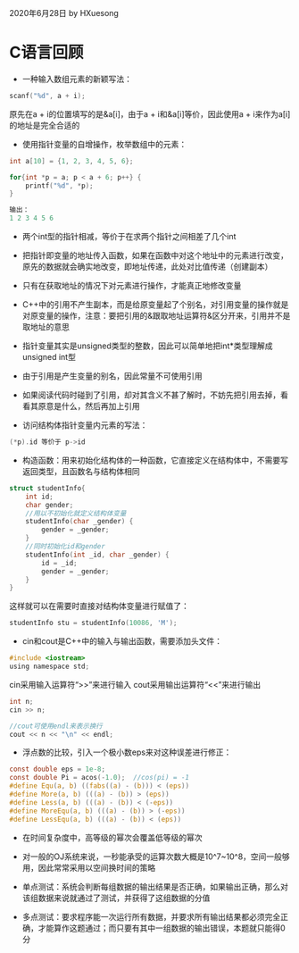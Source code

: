 2020年6月28日
by HXuesong



# C语言回顾

- 一种输入数组元素的新颖写法：
```c
scanf("%d", a + i);
```
原先在a + i的位置填写的是&a[i]，由于a + i和&a[i]等价，因此使用a + i来作为a[i]的地址是完全合适的



- 使用指针变量的自增操作，枚举数组中的元素：
```c
int a[10] = {1, 2, 3, 4, 5, 6};

for{int *p = a; p < a + 6; p++} {
    printf("%d", *p);
}

输出：
1 2 3 4 5 6
```



- 两个int型的指针相减，等价于在求两个指针之间相差了几个int



- 把指针即变量的地址传入函数，如果在函数中对这个地址中的元素进行改变，原先的数据就会确实地改变，即地址传递，此处对比值传递（创建副本）



- 只有在获取地址的情况下对元素进行操作，才能真正地修改变量



- C++中的引用不产生副本，而是给原变量起了个别名，对引用变量的操作就是对原变量的操作，注意：要把引用的&跟取地址运算符&区分开来，引用并不是取地址的意思



- 指针变量其实是unsigned类型的整数，因此可以简单地把int\*类型理解成unsigned int型



- 由于引用是产生变量的别名，因此常量不可使用引用



- 如果阅读代码时碰到了引用，却对其含义不甚了解时，不妨先把引用去掉，看看其原意是什么，然后再加上引用



- 访问结构体指针变量内元素的写法：
```c
(*p).id 等价于 p->id
```



- 构造函数：用来初始化结构体的一种函数，它直接定义在结构体中，不需要写返回类型，且函数名与结构体相同
```c
struct studentInfo{
    int id;
    char gender;
    //用以不初始化就定义结构体变量
    studentInfo(char _gender) {
        gender = _gender;
    }
    //同时初始化id和gender
    studentInfo(int _id, char _gender) {
        id = _id;
        gender = _gender;
    }
}
```
这样就可以在需要时直接对结构体变量进行赋值了：
```c
studentInfo stu = studentInfo(10086, 'M');
```



- cin和cout是C++中的输入与输出函数，需要添加头文件：
```c
#include <iostream>
using namespace std;
```
cin采用输入运算符“>>”来进行输入
cout采用输出运算符“<<”来进行输出
```c
int n;
cin >> n;

//cout可使用endl来表示换行
cout << n << "\n" << endl;
```



- 浮点数的比较，引入一个极小数eps来对这种误差进行修正：
```c
const double eps = 1e-8;
const double Pi = acos(-1.0);  //cos(pi) = -1
#define Equ(a, b) ((fabs((a) - (b))) < (eps))
#define More(a, b) (((a) - (b)) > (eps))
#define Less(a, b) (((a) - (b)) < (-eps))
#define MoreEqu(a, b) (((a) - (b)) > (-eps))
#define LessEqu(a, b) (((a) - (b)) < (eps))
```



- 在时间复杂度中，高等级的幂次会覆盖低等级的幂次



- 对一般的OJ系统来说，一秒能承受的运算次数大概是10^7~10^8，空间一般够用，因此常常采用以空间换时间的策略



- 单点测试：系统会判断每组数据的输出结果是否正确，如果输出正确，那么对该组数据来说就通过了测试，并获得了这组数据的分值



- 多点测试：要求程序能一次运行所有数据，并要求所有输出结果都必须完全正确，才能算作这题通过；而只要有其中一组数据的输出错误，本题就只能得0分



